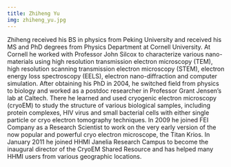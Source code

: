 ```yaml
---
title: Zhiheng Yu
img: zhiheng_yu.jpg
---
```


Zhiheng received his BS in physics from Peking University and received his MS and PhD degrees from Physics Department at Cornell University. At Cornell he worked with Professor John Silcox to characterize various nano-materials using high resolution transmission electron microscopy (TEM), high resolution scanning transmission electron microscopy (STEM), electron energy loss spectroscopy (EELS), electron nano-diffraction and computer simulation. After obtaining his PhD in 2004, he switched field from physics to biology and worked as a postdoc researcher in Professor Grant Jensen’s lab at Caltech. There he learned and used cryogenic electron microscopy (cryoEM) to study the structure of various biological samples, including protein complexes, HIV virus and small bacterial cells with either single particle or cryo electron tomography techniques. In 2009 he joined FEI Company as a Research Scientist to work on the very early version of the now popular and powerful cryo electron microscope, the Titan Krios. In January 2011 he joined HHMI Janelia Research Campus to become the inaugural director of the CryoEM Shared Resource and has helped many HHMI users from various geographic locations.
